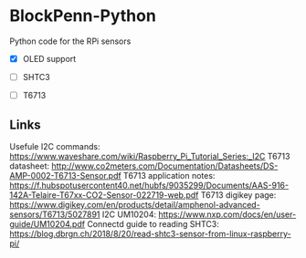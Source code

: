 # BlockPenn-Python
Python code for the RPi sensors

- [x] OLED support
- [ ] SHTC3
- [ ] T6713


## Links
Usefule I2C commands: https://www.waveshare.com/wiki/Raspberry_Pi_Tutorial_Series:_I2C
T6713 datasheet: http://www.co2meters.com/Documentation/Datasheets/DS-AMP-0002-T6713-Sensor.pdf
T6713 application notes: https://f.hubspotusercontent40.net/hubfs/9035299/Documents/AAS-916-142A-Telaire-T67xx-CO2-Sensor-022719-web.pdf
T6713 digikey page: https://www.digikey.com/en/products/detail/amphenol-advanced-sensors/T6713/5027891
I2C UM10204: https://www.nxp.com/docs/en/user-guide/UM10204.pdf
Connectd guide to reading SHTC3: https://blog.dbrgn.ch/2018/8/20/read-shtc3-sensor-from-linux-raspberry-pi/
